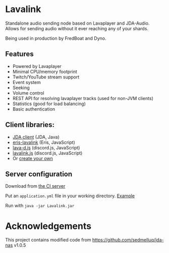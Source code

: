 # Lavalink
Standalone audio sending node based on Lavaplayer and JDA-Audio.
Allows for sending audio without it ever reaching any of your shards.

Being used in production by FredBoat and Dyno.

## Features
* Powered by Lavaplayer
* Minimal CPU/memory footprint
* Twitch/YouTube stream support
* Event system
* Seeking
* Volume control
* REST API for resolving lavaplayer tracks (used for non-JVM clients)
* Statistics (good for load balancing)
* Basic authentication

## Client libraries:
* [JDA client](https://github.com/Frederikam/Lavalink/tree/master/LavalinkClient) (JDA, Java)
* [eris-lavalink](https://github.com/briantanner/eris-lavalink) (Eris, JavaScript)
* [lava-d.js](https://github.com/untocodes/lava-d.js) (discord.js, JavaScript)
* [lavalink.js](https://github.com/briantanner/lavalink.js) (discord.js, JavaScript)
* Or [create your own](https://github.com/Frederikam/Lavalink/blob/master/IMPLEMENTATION.md)

## Server configuration
Download from [the CI server](https://ci.fredboat.com/viewLog.html?buildId=lastSuccessful&buildTypeId=Lavalink_Build&tab=artifacts&guest=1)

Put an `application.yml` file in your working directory. [Example](https://github.com/Frederikam/Lavalink/blob/master/LavalinkServer/application.yml.example)

Run with `java -jar Lavalink.jar`

# Acknowledgements
This project contains modified code from https://github.com/sedmelluq/jda-nas v1.0.5
